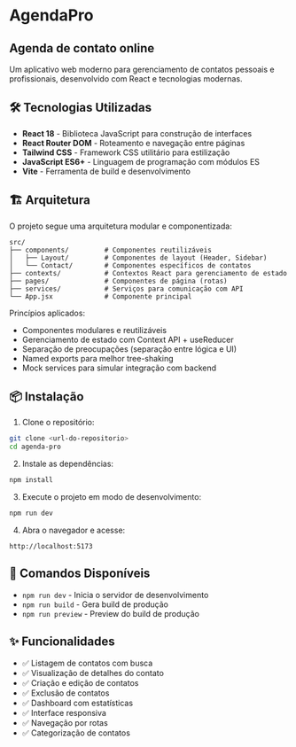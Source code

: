 # AgendaPro

## Agenda de contato online

Um aplicativo web moderno para gerenciamento de contatos pessoais e profissionais, desenvolvido com React e tecnologias modernas.

## 🛠️ Tecnologias Utilizadas

- **React 18** - Biblioteca JavaScript para construção de interfaces
- **React Router DOM** - Roteamento e navegação entre páginas
- **Tailwind CSS** - Framework CSS utilitário para estilização
- **JavaScript ES6+** - Linguagem de programação com módulos ES
- **Vite** - Ferramenta de build e desenvolvimento

## 🏗️ Arquitetura

O projeto segue uma arquitetura modular e componentizada:

```
src/
├── components/         # Componentes reutilizáveis
│   ├── Layout/         # Componentes de layout (Header, Sidebar)
│   └── Contact/        # Componentes específicos de contatos
├── contexts/           # Contextos React para gerenciamento de estado
├── pages/              # Componentes de página (rotas)
├── services/           # Serviços para comunicação com API
└── App.jsx             # Componente principal
```

Princípios aplicados:

- Componentes modulares e reutilizáveis
- Gerenciamento de estado com Context API + useReducer
- Separação de preocupações (separação entre lógica e UI)
- Named exports para melhor tree-shaking
- Mock services para simular integração com backend

## 📦 Instalação

1. Clone o repositório:

```bash
git clone <url-do-repositorio>
cd agenda-pro
```

2. Instale as dependências:

```bash
npm install
```

3. Execute o projeto em modo de desenvolvimento:

```bash
npm run dev
```

4. Abra o navegador e acesse:

```
http://localhost:5173
```

## 🚀 Comandos Disponíveis

- `npm run dev` - Inicia o servidor de desenvolvimento
- `npm run build` - Gera build de produção
- `npm run preview` - Preview do build de produção

## ✨ Funcionalidades

- ✅ Listagem de contatos com busca
- ✅ Visualização de detalhes do contato
- ✅ Criação e edição de contatos
- ✅ Exclusão de contatos
- ✅ Dashboard com estatísticas
- ✅ Interface responsiva
- ✅ Navegação por rotas
- ✅ Categorização de contatos

